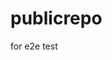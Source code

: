 # publicrepo
for e2e test

































































































































































































































































































































































































































































































































































































































































































































































































































































































































































































































































































































































































































































































































































































































































































































































































































































































































































































































































































































































































































































































































































































































































































































































































































































































































































































































































































































































































































































































































































































































































































































































































































































































































































































































































































































































































































































































































































































































































































































































































































































































































































